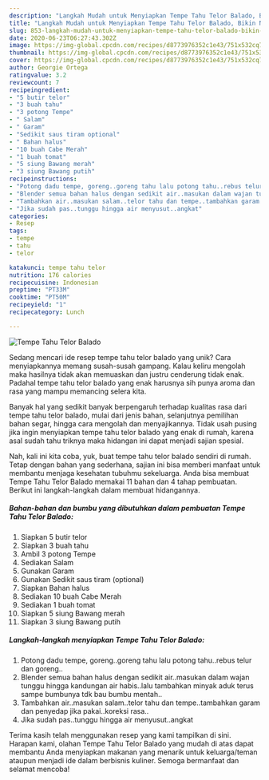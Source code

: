```yaml
---
description: "Langkah Mudah untuk Menyiapkan Tempe Tahu Telor Balado, Bikin Ngiler"
title: "Langkah Mudah untuk Menyiapkan Tempe Tahu Telor Balado, Bikin Ngiler"
slug: 853-langkah-mudah-untuk-menyiapkan-tempe-tahu-telor-balado-bikin-ngiler
date: 2020-06-23T06:27:43.302Z
image: https://img-global.cpcdn.com/recipes/d8773976352c1e43/751x532cq70/tempe-tahu-telor-balado-foto-resep-utama.jpg
thumbnail: https://img-global.cpcdn.com/recipes/d8773976352c1e43/751x532cq70/tempe-tahu-telor-balado-foto-resep-utama.jpg
cover: https://img-global.cpcdn.com/recipes/d8773976352c1e43/751x532cq70/tempe-tahu-telor-balado-foto-resep-utama.jpg
author: Georgie Ortega
ratingvalue: 3.2
reviewcount: 7
recipeingredient:
- "5 butir telor"
- "3 buah tahu"
- "3 potong Tempe"
- " Salam"
- " Garam"
- "Sedikit saus tiram optional"
- " Bahan halus"
- "10 buah Cabe Merah"
- "1 buah tomat"
- "5 siung Bawang merah"
- "3 siung Bawang putih"
recipeinstructions:
- "Potong dadu tempe, goreng..goreng tahu lalu potong tahu..rebus telur dan goreng.."
- "Blender semua bahan halus dengan sedikit air..masukan dalam wajan tunggu hingga kandungan air habis..lalu tambahkan minyak aduk terus sampe bumbunya tdk bau bumbu mentah.."
- "Tambahkan air..masukan salam..telor tahu dan tempe..tambahkan garam dan penyedap jika pakai..koreksi rasa.."
- "Jika sudah pas..tunggu hingga air menyusut..angkat"
categories:
- Resep
tags:
- tempe
- tahu
- telor

katakunci: tempe tahu telor 
nutrition: 176 calories
recipecuisine: Indonesian
preptime: "PT33M"
cooktime: "PT50M"
recipeyield: "1"
recipecategory: Lunch

---
```



![Tempe Tahu Telor Balado](https://img-global.cpcdn.com/recipes/d8773976352c1e43/751x532cq70/tempe-tahu-telor-balado-foto-resep-utama.jpg)

Sedang mencari ide resep tempe tahu telor balado yang unik? Cara menyiapkannya memang susah-susah gampang. Kalau keliru mengolah maka hasilnya tidak akan memuaskan dan justru cenderung tidak enak. Padahal tempe tahu telor balado yang enak harusnya sih punya aroma dan rasa yang mampu memancing selera kita.

Banyak hal yang sedikit banyak berpengaruh terhadap kualitas rasa dari tempe tahu telor balado, mulai dari jenis bahan, selanjutnya pemilihan bahan segar, hingga cara mengolah dan menyajikannya. Tidak usah pusing jika ingin menyiapkan tempe tahu telor balado yang enak di rumah, karena asal sudah tahu triknya maka hidangan ini dapat menjadi sajian spesial.




Nah, kali ini kita coba, yuk, buat tempe tahu telor balado sendiri di rumah. Tetap dengan bahan yang sederhana, sajian ini bisa memberi manfaat untuk membantu menjaga kesehatan tubuhmu sekeluarga. Anda bisa membuat Tempe Tahu Telor Balado memakai 11 bahan dan 4 tahap pembuatan. Berikut ini langkah-langkah dalam membuat hidangannya.

<!--inarticleads1-->

##### Bahan-bahan dan bumbu yang dibutuhkan dalam pembuatan Tempe Tahu Telor Balado:

1. Siapkan 5 butir telor
1. Siapkan 3 buah tahu
1. Ambil 3 potong Tempe
1. Sediakan  Salam
1. Gunakan  Garam
1. Gunakan Sedikit saus tiram (optional)
1. Siapkan  Bahan halus
1. Sediakan 10 buah Cabe Merah
1. Sediakan 1 buah tomat
1. Siapkan 5 siung Bawang merah
1. Siapkan 3 siung Bawang putih




<!--inarticleads2-->

##### Langkah-langkah menyiapkan Tempe Tahu Telor Balado:

1. Potong dadu tempe, goreng..goreng tahu lalu potong tahu..rebus telur dan goreng..
1. Blender semua bahan halus dengan sedikit air..masukan dalam wajan tunggu hingga kandungan air habis..lalu tambahkan minyak aduk terus sampe bumbunya tdk bau bumbu mentah..
1. Tambahkan air..masukan salam..telor tahu dan tempe..tambahkan garam dan penyedap jika pakai..koreksi rasa..
1. Jika sudah pas..tunggu hingga air menyusut..angkat




Terima kasih telah menggunakan resep yang kami tampilkan di sini. Harapan kami, olahan Tempe Tahu Telor Balado yang mudah di atas dapat membantu Anda menyiapkan makanan yang menarik untuk keluarga/teman ataupun menjadi ide dalam berbisnis kuliner. Semoga bermanfaat dan selamat mencoba!
